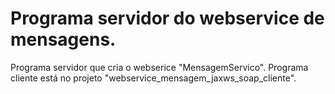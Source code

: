 # Programa servidor do webservice de mensagens.

Programa servidor que cria o webserice "MensagemServico".
Programa cliente está no projeto "webservice_mensagem_jaxws_soap_cliente".
